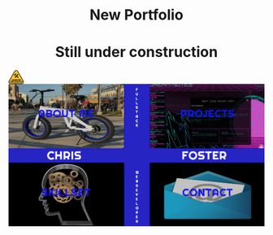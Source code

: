 
<h1 align='center'>New Portfolio</h1>
<h1 align='center'>Still under construction</h1>
<img width='30vw' align='center' src='./readmefiles/construction.png'>
<img src='./readmefiles/screenshot.png'>

